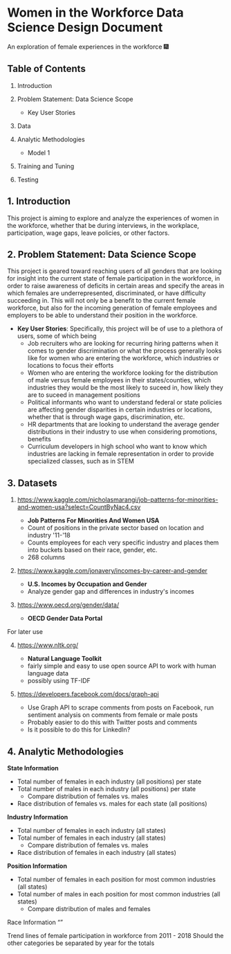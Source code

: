 # Women in the Workforce Data Science Design Document
An exploration of female experiences in the workforce :fireworks:

## Table of Contents
1. Introduction

2. Problem Statement: Data Science Scope
    - Key User Stories
 
3. Data

4. Analytic Methodologies
    - Model 1

5. Training and Tuning

6. Testing
      
    






## 1. Introduction
This project is aiming to explore and analyze the experiences of women in the workforce, whether that be during interviews, in the workplace, participation, wage gaps, leave policies, or other factors. 


## 2. Problem Statement: Data Science Scope
This project is geared toward reaching users of all genders that are looking for insight into the current state of female participation in the workforce, in order to raise awareness of deficits in certain areas and specify the areas in which females are underrepresented, discriminated, or have difficulty succeeding in. This will not only be a benefit to the current female workforce, but also for the incoming generation of female employees and employers to be able to understand their position in the workforce. 

  - **Key User Stories**: Specifically, this project will be of use to a plethora of users, some of which being
    - Job recruiters who are looking for recurring hiring patterns when it comes to gender discrimination or what the process generally looks like for women who are entering the workforce, which industries or locations to focus their efforts
    - Women who are entering the workforce looking for the distribution of male versus female employees in their states/counties, which industries they would be the most likely to suceed in, how likely they are to suceed in management positions
    - Political informants who want to understand federal or state policies are affecting gender disparities in certain industries or locations, whether that is through wage gaps, discrimination, etc.
    - HR departments that are looking to understand the average gender distributions in their industry to use when considering promotions, benefits
    - Curriculum developers in high school who want to know which industries are lacking in female representation in order to provide specialized classes, such as in STEM


## 3. Datasets
1. https://www.kaggle.com/nicholasmarangi/job-patterns-for-minorities-and-women-usa?select=CountByNac4.csv
   - **Job Patterns For Minorities And Women USA**
   - Count of positions in the private sector based on location and industry '11-'18
   - Counts employees for each very specific industry and places them into buckets based on their race, gender, etc.
   - 268 columns
   
2. https://www.kaggle.com/jonavery/incomes-by-career-and-gender
   - **U.S. Incomes by Occupation and Gender**
   - Analyze gender gap and differences in industry's incomes
   
3. https://www.oecd.org/gender/data/
   - **OECD Gender Data Portal**
   

For later use

4. https://www.nltk.org/
   - **Natural Language Toolkit**
   - fairly simple and easy to use open source API to work with human language data
   - possibly using TF-IDF
   
5. https://developers.facebook.com/docs/graph-api
   - Use Graph API to scrape comments from posts on Facebook, run sentiment analysis on comments from female or male posts
   - Probably easier to do this with Twitter posts and comments
   - Is it possible to do this for LinkedIn?
   

## 4. Analytic Methodologies
**State Information**
- Total number of females in each industry (all positions) per state
- Total number of males in each industry (all positions) per state
  - Compare distribution of females vs. males
- Race distribution of females vs. males for each state (all positions)

**Industry Information**
- Total number of females in each industry (all states)
- Total number of females in each industry (all states)
  - Compare distribution of females vs. males
- Race distribution of females in each industry (all states)

**Position Information**
- Total number of females in each position for most common industries (all states)
- Total number of males in each position for most common industries (all states)
  - Compare distribution of males and females

Race Information
“”

Trend lines of female participation in workforce from 2011 - 2018
Should the other categories be separated by year for the totals


 

